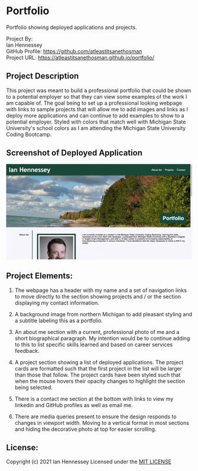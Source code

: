 # Portfolio
Portfolio showing deployed applications and projects.

Project By:<br>
Ian Hennessey<br>
GitHub Profile:  <https://github.com/atleastitsanethosman><br>
Project URL: <https://atleastitsanethosman.github.io/portfolio/><br>

## Project Description
This project was meant to build a professional portfolio that could be shown to a potential employer so that they can view some examples of the work I am capable of.  The goal being to set up a professional looking webpage with links to sample projects that will allow me to add images and links as I deploy more applications and can continue to add examples to show to a potential employer.  Styled with colors that match well with Michigan State University's school colors as I am attending the Michigan State University Coding Bootcamp.

## Screenshot of Deployed Application
![The page includes a header with nav links, a project section, and a contact section with links.](./assets/Images/portfolio.gif)

## Project Elements:<br>

1. The webpage has a header with my name and a set of navigation links to move directly to the section showing projects and / or the section displaying my contact information.

2. A background image from northern Michigan to add pleasant styling and a subtitle labeling this as a portfolio.

3. An about me section with a current, professional photo of me and a short biographical paragraph.  My intention would be to continue adding to this to list specific skills learned and based on career services feedback.

4. A project section showing a list of deployed applications.  The project cards are formatted such that the first project in the list will be larger than those that follow.  The project cards have been styled such that when the mouse hovers their opacity changes to highlight the section being selected.

5. There is a contact me section at the bottom with links to view my linkedin and GitHub profiles as well as email me.

6. There are media queries present to ensure the design responds to changes in viewport width.  Moving to a vertical format in most sections and hiding the decorative photo at top for easier scrolling.

## License:<br>
Copyright (c) 2021 Ian Hennessey
Licensed under the [MIT LICENSE](LICENSE)